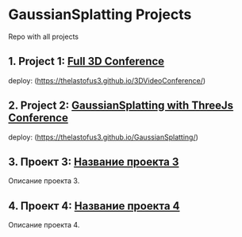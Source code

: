 # GaussianSplatting Projects

Repo with all projects

## 1. Project 1: [Full 3D Conference](https://github.com/thelastofus3/3DVideoConference)
deploy: (https://thelastofus3.github.io/3DVideoConference/)

## 2. Project 2: [GaussianSplatting with ThreeJs Conference](https://github.com/thelastofus3/GaussianSplatting)
deploy: (https://thelastofus3.github.io/GaussianSplatting/)

## 3. Проект 3: [Название проекта 3](https://github.com/your-username/project3)
Описание проекта 3.

## 4. Проект 4: [Название проекта 4](https://github.com/your-username/project4)
Описание проекта 4.
